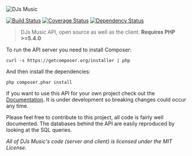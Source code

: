![DJs Music](http://static.djs-music.com/img/body/logo.gif)

[![Build Status](https://travis-ci.org/DJsMusic/DJsMusic-Server.svg?branch=master)](https://travis-ci.org/DJsMusic/DJsMusic-Server) [![Coverage Status](https://coveralls.io/repos/DJsMusic/DJsMusic-Server/badge.png)](https://coveralls.io/r/DJsMusic/DJsMusic-Server) [![Dependency Status](https://www.versioneye.com/user/projects/542423fcbaec3fb5c6000196/badge.svg?style=flat)](https://www.versioneye.com/user/projects/542423fcbaec3fb5c6000196)

> DJs Music API, open source as well as the client. **Requires PHP >=5.4.0**

To run the API server you need to install Composer:

```dos
curl -s https://getcomposer.org/installer | php
```

And then install the dependencies:

```dos
php composer.phar install
```

If you want to use this API for your own project check out the [Documentation](https://github.com/DJsMusic/DJsMusic-Client/wiki/API). It is under development so breaking changes could occur any time.

Please feel free to contribute to this project, all code is fairly well documented. The databases behind the API are easily reproduced by looking at the SQL queries.

*All of DJs Music's code (server and client) is licensed under the MIT License.*
